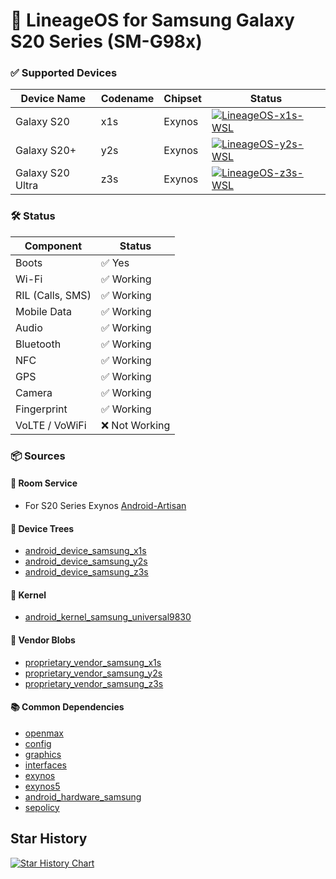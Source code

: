 # 📱 LineageOS for Samsung Galaxy S20 Series (SM-G98x)

### ✅ Supported Devices

| Device Name       | Codename | Chipset    | Status               |
|-------------------|----------|------------|----------------------|
| Galaxy S20        | x1s      | Exynos     | [![LineageOS-x1s-WSL](https://github.com/Android-Artisan/LineageOS/actions/workflows/x1s-wsl.yml/badge.svg?event=workflow_dispatch)](https://github.com/Android-Artisan/LineageOS/actions/workflows/x1s-wsl.yml) |
| Galaxy S20+       | y2s      | Exynos     | [![LineageOS-y2s-WSL](https://github.com/Android-Artisan/LineageOS/actions/workflows/y2s-wsl.yml/badge.svg?event=workflow_dispatch)](https://github.com/Android-Artisan/LineageOS/actions/workflows/y2s-wsl.yml) |
| Galaxy S20 Ultra  | z3s      | Exynos     | [![LineageOS-z3s-WSL](https://github.com/Android-Artisan/LineageOS/actions/workflows/z3s-wsl.yml/badge.svg?event=workflow_dispatch)](https://github.com/Android-Artisan/LineageOS/actions/workflows/z3s-wsl.yml) |


### 🛠️ Status

| Component           | Status                   |
|---------------------|--------------------------|
| Boots               | ✅ Yes                   |
| Wi-Fi               | ✅ Working               |
| RIL (Calls, SMS)    | ✅ Working               |
| Mobile Data         | ✅ Working               |
| Audio               | ✅ Working               |
| Bluetooth           | ✅ Working               |
| NFC                 | ✅ Working               |
| GPS                 | ✅ Working               |
| Camera              | ✅ Working               |
| Fingerprint         | ✅ Working               |
| VoLTE / VoWiFi      | ❌ Not Working           |

### 📦 Sources

#### 📁 Room Service
- For S20 Series Exynos [Android-Artisan](https://github.com/Android-Artisan)

#### 📂 Device Trees
- [android_device_samsung_x1s](https://github.com/LineageOS/android_device_samsung_x1s)
- [android_device_samsung_y2s](https://github.com/LineageOS/android_device_samsung_y2s)
- [android_device_samsung_z3s](https://github.com/LineageOS/android_device_samsung_z3s)

#### 🧬 Kernel
- [android_kernel_samsung_universal9830](https://github.com/LineageOS/android_kernel_samsung_universal9830)

#### 🔧 Vendor Blobs
- [proprietary_vendor_samsung_x1s](https://github.com/TheMuppets/proprietary_vendor_samsung_x1s)
- [proprietary_vendor_samsung_y2s](https://github.com/TheMuppets/proprietary_vendor_samsung_y2s)
- [proprietary_vendor_samsung_z3s](https://github.com/TheMuppets/proprietary_vendor_samsung_z3s)

#### 📚 Common Dependencies
- [openmax](https://github.com/LineageOS/android_hardware_samsung_slsi-linaro_openmax)
- [config](https://github.com/LineageOS/android_hardware_samsung_slsi-linaro_config)
- [graphics](https://github.com/LineageOS/android_hardware_samsung_slsi-linaro_graphics)
- [interfaces](https://github.com/LineageOS/android_hardware_samsung_slsi-linaro_interfaces)
- [exynos](https://github.com/LineageOS/android_hardware_samsung_slsi-linaro_exynos)
- [exynos5](https://github.com/LineageOS/android_hardware_samsung_slsi-linaro_exynos5)
- [android_hardware_samsung](https://github.com/LineageOS/android_hardware_samsung)
- [sepolicy](https://github.com/LineageOS/android_device_samsung_slsi_sepolicy)


## Star History

<a href="https://www.star-history.com/#Android-Artisan/LineageOS&Date">
 <picture>
   <source media="(prefers-color-scheme: dark)" srcset="https://api.star-history.com/svg?repos=Android-Artisan/LineageOS&type=Date&theme=dark" />
   <source media="(prefers-color-scheme: light)" srcset="https://api.star-history.com/svg?repos=Android-Artisan/LineageOS&type=Date" />
   <img alt="Star History Chart" src="https://api.star-history.com/svg?repos=Android-Artisan/LineageOS&type=Date" />
 </picture>
</a>
